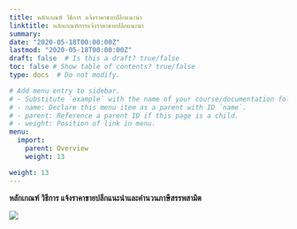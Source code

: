 ```yaml
---
title: หลักเกณฑ์ วิธีการ แจ้งราคาขายปลีกแนะนำ
linktitle: หลักเกณฑ์การแจ้งราคาขายปลีกแนะนำ
summary:
date: "2020-05-18T00:00:00Z"
lastmod: "2020-05-18T00:00:00Z"
draft: false  # Is this a draft? true/false
toc: false # Show table of contents? true/false
type: docs  # Do not modify.

# Add menu entry to sidebar.
# - Substitute `example` with the name of your course/documentation folder.
# - name: Declare this menu item as a parent with ID `name`.
# - parent: Reference a parent ID if this page is a child.
# - weight: Position of link in menu.
menu:
  import:
    parent: Overview
    weight: 13

weight: 13
---
```


**หลักเกณฑ์ วิธีการ แจ้งราคาขายปลีกแนะนำและคำนวนภาษีสรรพสามิต**

![](../img/notifications_price.jpg)